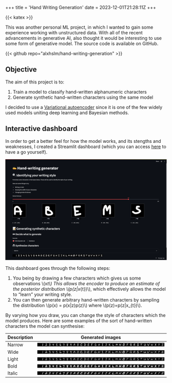 +++
title = 'Hand Writing Generation'
date = 2023-12-01T21:28:11Z
+++

{{< katex >}}

This was another personal ML project, in which I wanted to gain some experience working with unstructured data. With all of the recent advancements in generative AI, also thought it would be interesting to use some form of generative model. The source code is available on GitHub.

{{< github repo="alxhslm/hand-writing-generation" >}}

## Objective

The aim of this project is to:

1. Train a model to classify hand-written alphanumeric characters
2. Generate synthetic hand-written characters using the same model

I decided to use a [Variational autoencoder](https://en.wikipedia.org/wiki/Variational_autoencoder) since it is one of the few widely used models uniting deep learning and Bayesian methods.

## Interactive dashboard

In order to get a better feel for how the model works, and its stengths and weaknesses, I created a Streamlit dashboard (which you can access [here](https://hand-writing-generation.streamlit.app/) to have a go yourself).

![Streamlit app](images/streamlit_app.png)

This dashboard goes through the following steps:

1. You being by drawing a few characters which gives us some observations \\(x*t\\) This allows the encoder to produce an estimate of the posterior distribution \\(p(z|x*{t})\\), which effectively allows the model to “learn” your writing style.
2. You can then generate arbitrary hand-written characters by sampling the distribution \\(p(x) = p(x|z)p(z)\\) where \\(p(z)=p(z|x\_{t})\\).

By varying how you draw, you can change the style of characters which the model produces. Here are some examples of the sort of hand-written characters the model can synthesise:

| Description | Generated images                        |
| ----------- | --------------------------------------- |
| Narrow      | ![Narrow characters](images/narrow.jpg) |
| Wide        | ![Wide characters](images/wide.jpg)     |
| Light       | ![Thin characters](images/light.jpg)    |
| Bold        | ![Bold characters ](images/bold.jpg)    |
| Italic      | ![Italic characters](images/italic.jpg) |
